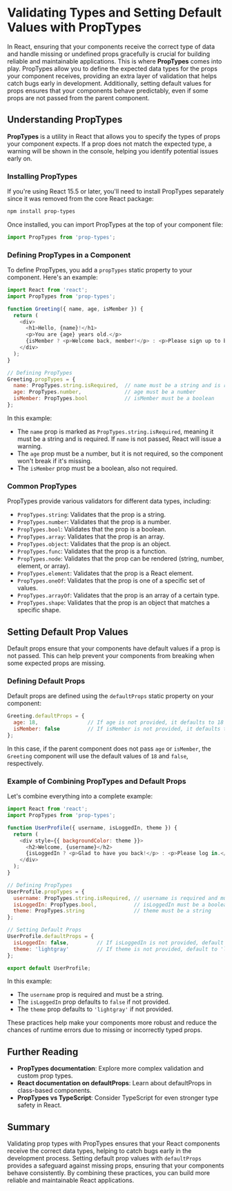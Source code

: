 # Validating Types and Setting Default Values with PropTypes

In React, ensuring that your components receive the correct type of data and handle missing or undefined props gracefully is crucial for building reliable and maintainable applications. This is where **PropTypes** comes into play. PropTypes allow you to define the expected data types for the props your component receives, providing an extra layer of validation that helps catch bugs early in development. Additionally, setting default values for props ensures that your components behave predictably, even if some props are not passed from the parent component.

## Understanding PropTypes

**PropTypes** is a utility in React that allows you to specify the types of props your component expects. If a prop does not match the expected type, a warning will be shown in the console, helping you identify potential issues early on.

### Installing PropTypes

If you're using React 15.5 or later, you'll need to install PropTypes separately since it was removed from the core React package:

```bash
npm install prop-types
```

Once installed, you can import PropTypes at the top of your component file:

```javascript
import PropTypes from 'prop-types';
```

### Defining PropTypes in a Component

To define PropTypes, you add a `propTypes` static property to your component. Here's an example:

```javascript
import React from 'react';
import PropTypes from 'prop-types';

function Greeting({ name, age, isMember }) {
  return (
    <div>
      <h1>Hello, {name}!</h1>
      <p>You are {age} years old.</p>
      {isMember ? <p>Welcome back, member!</p> : <p>Please sign up to become a member.</p>}
    </div>
  );
}

// Defining PropTypes
Greeting.propTypes = {
  name: PropTypes.string.isRequired,  // name must be a string and is required
  age: PropTypes.number,              // age must be a number
  isMember: PropTypes.bool            // isMember must be a boolean
};
```

In this example:
- The `name` prop is marked as `PropTypes.string.isRequired`, meaning it must be a string and is required. If `name` is not passed, React will issue a warning.
- The `age` prop must be a number, but it is not required, so the component won't break if it's missing.
- The `isMember` prop must be a boolean, also not required.

### Common PropTypes

PropTypes provide various validators for different data types, including:

- `PropTypes.string`: Validates that the prop is a string.
- `PropTypes.number`: Validates that the prop is a number.
- `PropTypes.bool`: Validates that the prop is a boolean.
- `PropTypes.array`: Validates that the prop is an array.
- `PropTypes.object`: Validates that the prop is an object.
- `PropTypes.func`: Validates that the prop is a function.
- `PropTypes.node`: Validates that the prop can be rendered (string, number, element, or array).
- `PropTypes.element`: Validates that the prop is a React element.
- `PropTypes.oneOf`: Validates that the prop is one of a specific set of values.
- `PropTypes.arrayOf`: Validates that the prop is an array of a certain type.
- `PropTypes.shape`: Validates that the prop is an object that matches a specific shape.

## Setting Default Prop Values

Default props ensure that your components have default values if a prop is not passed. This can help prevent your components from breaking when some expected props are missing.

### Defining Default Props

Default props are defined using the `defaultProps` static property on your component:

```javascript
Greeting.defaultProps = {
  age: 18,                // If age is not provided, it defaults to 18
  isMember: false         // If isMember is not provided, it defaults to false
};
```

In this case, if the parent component does not pass `age` or `isMember`, the `Greeting` component will use the default values of `18` and `false`, respectively.

### Example of Combining PropTypes and Default Props

Let's combine everything into a complete example:

```javascript
import React from 'react';
import PropTypes from 'prop-types';

function UserProfile({ username, isLoggedIn, theme }) {
  return (
    <div style={{ backgroundColor: theme }}>
      <h2>Welcome, {username}</h2>
      {isLoggedIn ? <p>Glad to have you back!</p> : <p>Please log in.</p>}
    </div>
  );
}

// Defining PropTypes
UserProfile.propTypes = {
  username: PropTypes.string.isRequired, // username is required and must be a string
  isLoggedIn: PropTypes.bool,            // isLoggedIn must be a boolean
  theme: PropTypes.string                // theme must be a string
};

// Setting Default Props
UserProfile.defaultProps = {
  isLoggedIn: false,         // If isLoggedIn is not provided, default to false
  theme: 'lightgray'         // If theme is not provided, default to 'lightgray'
};

export default UserProfile;
```

In this example:
- The `username` prop is required and must be a string.
- The `isLoggedIn` prop defaults to `false` if not provided.
- The `theme` prop defaults to `'lightgray'` if not provided.

These practices help make your components more robust and reduce the chances of runtime errors due to missing or incorrectly typed props.

## Further Reading

- **PropTypes documentation**: Explore more complex validation and custom prop types.
- **React documentation on defaultProps**: Learn about defaultProps in class-based components.
- **PropTypes vs TypeScript**: Consider TypeScript for even stronger type safety in React.

## Summary

Validating prop types with PropTypes ensures that your React components receive the correct data types, helping to catch bugs early in the development process. Setting default prop values with `defaultProps` provides a safeguard against missing props, ensuring that your components behave consistently. By combining these practices, you can build more reliable and maintainable React applications.
